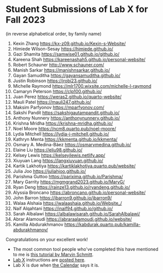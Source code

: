 # Student Submissions of Lab X for Fall 2023

(in reverse alphabetical order, by family name)

1. Kexin Zhang <https://kx-z09.github.io/Kexin-s-Website/>
2. Himiede Wilson-Sesay <https://himiede.github.io/>
3. Gazi Shamita <https://samwise01.github.io/github.io/>
4. Kareena Shah <https://kareenashah5.github.io/personal-website/>
5. Robert Schauner <http://www.schauner.com/>
6. Manish Sarkar <https://manishnsarkar.github.io/>
7. Gayan Samuditha <https://gayansamuditha.github.io/>
8. Justin Robinson <https://jrobi23.github.io/>
9. Michelle Raymond <https://mlr1700.wixsite.com/michelle-l-raymond>
10. Camaryn Peterson <https://clp100.github.io/>
11. Juan Perez <https://weras2.github.io/quarto-website/>
12. Mauli Patel <https://mauli247.github.io/>
13. Maksim Parfyonov <https://mparfyonov.com/>
14. Sakshi Pandit <https://sakshigautampandit.github.io/>
15. Anthony Nunnery <https://anthonynunnery.github.io/>
16. Krishna Mridha <https://krishna-mridha.github.io/>
17. Noel Moore <https://ncm8.quarto.pub/noel-moore/>
18. Lydia Mitchell <https://lydia-j-mitchell.github.io/>
19. Kathryn Menta <https://kkmenta.github.io/kkmenta/>
20. Osmary A. Medina-Báez <https://osmarymedina.github.io/>
21. Elaine Liu <https://eliu98.github.io/>
22. Kelsey Lewis <https://kelseyjlewis.netlify.app/>
23. Xiuyuan Lang <https://langxiuyuan.github.io/>
24. Kartik Lakhotiya <https://kartiklakhotiya.quarto.pub/website/>
25. Julia Joo <https://juliahjoo.github.io/>
26. Parishma Guttoo <https://parixima.github.io/Parishma/>
27. Mary Garrity <https://mgmgrand2023.github.io/MaryG/>
28. Ryan Deng <https://rainze13.github.io/ryandeng.github.io/>
29. Alyssia Broncano <https://abroncano.github.io/personal-website/>
30. John Barron <https://jbarron9.github.io/jbarron9/>
31. Walaa Alshaia <https://walaashaia.github.io/Website_/>
32. Naif Alqahtani <https://inaif94.github.io/github.io/>
33. Sarah Albalawi <https://albalawisarah.github.io/SarahAlbalawi/>
34. Abrar Alamoudi <https://abraraalamoudi.github.io/website/>
35. Kamilla Abdurakhmanov <https://kabdurak.quarto.pub/kamilla-abdurakhmanov/>

Congratulations on your excellent work!

- The most common tool people who've completed this have mentioned to me is [this tutorial by Marvin Schmitt](https://www.marvinschmitt.com/blog/website-tutorial-quarto/).
- [Lab X](https://thomaselove.github.io/431-labX/) instructions are [posted here](https://thomaselove.github.io/431-labX/). 
- Lab X is due when [the Calendar](https://thomaselove.github.io/431-2023/calendar.html) says it is.
